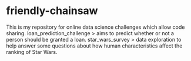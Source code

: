 # friendly-chainsaw
This is my repository for online data science challenges which allow code sharing. 
  loan_prediction_challenge > aims to predict whether or not a person should be granted a loan.
  star_wars_survey > data exploration to help answer some questions about how human characteristics affect the ranking of Star Wars.
